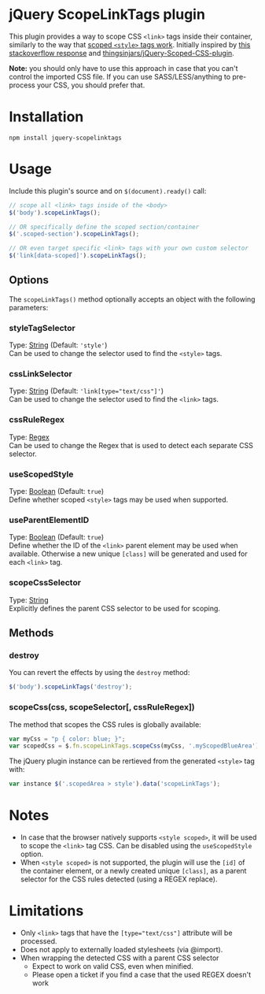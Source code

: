 jQuery ScopeLinkTags plugin
===========================
This plugin provides a way to scope CSS `<link>` tags inside their container, similarly to the way that [scoped `<style>` tags work](https://developer.mozilla.org/en-US/docs/Web/HTML/Element/style#attr-scoped).
Initially inspired by [this stackoverflow response](http://stackoverflow.com/a/12578281/1206668) and [thingsinjars/jQuery-Scoped-CSS-plugin](https://github.com/thingsinjars/jQuery-Scoped-CSS-plugin).

**Note:** you should only have to use this approach in case that you can't control the imported CSS file. If you can use SASS/LESS/anything to pre-process your CSS, you should prefer that.

# Installation

`npm install jquery-scopelinktags`

# Usage
Include this plugin's source and on `$(document).ready()` call:
```js
// scope all <link> tags inside of the <body>
$('body').scopeLinkTags();

// OR specifically define the scoped section/container
$('.scoped-section').scopeLinkTags();

// OR even target specific <link> tags with your own custom selector
$('link[data-scoped]').scopeLinkTags();
```

## Options
The `scopeLinkTags()` method optionally accepts an object with the following parameters:

### styleTagSelector
Type: [String](http://api.jquery.com/Types/#String) (Default: `'style'`)  
Can be used to change the selector used to find the `<style>` tags.

### cssLinkSelector
Type: [String](http://api.jquery.com/Types/#String) (Default: `'link[type="text/css"]'`)  
Can be used to change the selector used to find the `<link>` tags.

### cssRuleRegex
Type: [Regex](https://developer.mozilla.org/en-US/docs/Web/JavaScript/Reference/Global_Objects/RegExp)  
Can be used to change the Regex that is used to detect each separate CSS selector.

### useScopedStyle
Type: [Boolean](http://api.jquery.com/Types/#Boolean) (Default: `true`)  
Define whether scoped `<style>` tags may be used when supported.

### useParentElementID
Type: [Boolean](http://api.jquery.com/Types/#Boolean) (Default: `true`)  
Define whether the ID of the `<link>` parent element may be used when available. Otherwise a new unique `[class]` will be generated and used for each `<link>` tag.

### scopeCssSelector
Type: [String](http://api.jquery.com/Types/#String)  
Explicitly defines the parent CSS selector to be used for scoping.

## Methods

### destroy
You can revert the effects by using the `destroy` method:
```js
$('body').scopeLinkTags('destroy');
```

### scopeCss(css, scopeSelector[, cssRuleRegex])
The method that scopes the CSS rules is globally available:
```js
var myCss = "p { color: blue; }";
var scopedCss = $.fn.scopeLinkTags.scopeCss(myCss, '.myScopedBlueArea');
```

The jQuery plugin instance can be rertieved from the generated `<style>` tag with:
```js
var instance $('.scopedArea > style').data('scopeLinkTags');
```


# Notes

* In case that the browser natively supports `<style scoped>`, it will be used to scope the `<link>` tag CSS. Can be disabled using the `useScopedStyle` option.
* When `<style scoped>` is not supported, the plugin will use the `[id]` of the container element, or a newly created unique `[class]`, as a parent selector for the CSS rules detected (using a REGEX replace).

# Limitations

* Only `<link>` tags that have the `[type="text/css"]` attribute will be processed.
* Does not apply to externally loaded stylesheets (via @import).
* When wrapping the detected CSS with a parent CSS selector
  * Expect to work on valid CSS, even when minified.
  * Please open a ticket if you find a case that the used REGEX doesn't work
